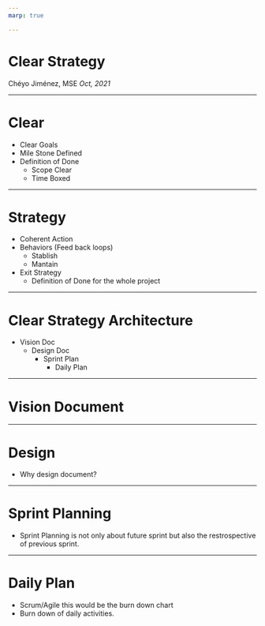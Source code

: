 ```yaml
---
marp: true

---
```


# Clear Strategy

Chéyo Jiménez, MSE
_Oct, 2021_


---

# Clear

- Clear Goals
 - Mile Stone Defined
- Definition of Done
  - Scope Clear
  - Time Boxed 
---

# Strategy

- Coherent Action
- Behaviors (Feed back loops)
  - Stablish
  - Mantain
- Exit Strategy
   - Definition of Done for the whole project

---

# Clear Strategy Architecture

- Vision Doc
    - Design Doc
        - Sprint Plan
            - Daily Plan
---

# Vision Document

<!--::: notes
Reference:
https://en.wikipedia.org/wiki/Vision_document

This article does not cite any sources. Please help improve this article by adding citations to reliable sources. Unsourced material may be challenged and removed.

A Vision Document is a document that describes a compelling idea, project or other future state for a particular organization, product or service. The Vision defines the product/service to be developed specified in terms of the stakeholder's key needs and desired features. Containing an outline of the envisioned core requirements, it provides the contractual basis for the more detailed technical requirements. It is much shorter and more general than a product requirements document or a marketing requirements document, which outline the specific product plan and marketing plan respectively.

Purpose
The Vision document provides a high-level executive summary for a project or other undertaking. For software development, for example, a Vision captures the essence of the envisioned solution in the form of high-level requirements and design constraints that provide stakeholders an overview of the system to be developed from a behavioral requirements perspective.

A Vision document provides input to the project approval process and is, therefore, closely related to the Business case. It communicates the fundamental "why and what" for the project and is a gauge against which all future decisions should be validated.

A Vision document generally contains some or all of the following:

Revision History
Signature Page
Introduction
Purpose Statement
Scope Statement
Problem Statement (What is being solved by the Vision?)
Business Needs/Requirements
Product/Solution Overview
Major Features (Optional)
Stakeholder Register
Budgetary Details (Rough Order of Magnitude, ROM)
Assumptions
Definitions
Process Details
Timing
The Vision is created early in the Inception phase. It should evolve steadily during the earlier portion of the lifecycle, with changes slowing during Construction. It evolves in conjunction with the Business case and is meant to be revised as the understanding of requirements, architecture, plans, and technology evolves.

The Vision serves as input to use case modeling, and is updated and maintained as a separate artifact throughout the project. For agile projects, the Product Vision can feed into the user story development.



:::-->
---

# Design

- Why design document?

<!--::: notes
Reference:
https://github.com/apple/swift-evolution/blob/main/process.md
https://github.com/microsoft/code-with-engineering-playbook/tree/main/docs/design/design-reviews
https://github.com/dotnet/csharplang/discussions
https://oxide.computer/blog/rfd-1-requests-for-discussion
https://www.industrialempathy.com/posts/design-docs-at-google/
https://github.com/golang/go/blob/master/.github/ISSUE_TEMPLATE/10-proposal.md
https://github.com/rust-lang/rfcs
https://github.com/rust-lang/rfcs/blob/master/text/1068-rust-governance.md

:::-->
---

# Sprint Planning

- Sprint Planning is not only about future sprint but also the restrospective of previous sprint. 

<!--::: notes
Reference:
:::-->

---

# Daily Plan

- Scrum/Agile this would be the burn down chart
- Burn down of daily activities.
<!--::: notes
Reference:
:::-->
